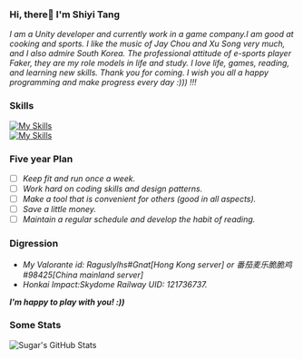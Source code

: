 ### Hi, there👋 I'm Shiyi Tang
*I am a Unity developer and currently work in a game company.I am good at cooking and sports. I like the music of Jay Chou and Xu Song very much, and I also admire South Korea. The professional attitude of e-sports player Faker, they are my role models in life and study. I love life, games, reading, and learning new skills. Thank you for coming. I wish you all a happy programming and make progress every day :))) !!!*    
### Skills  
[![My Skills](https://skillicons.dev/icons?i=cs,cpp)](https://skillicons.dev)  
[![My Skills](https://skillicons.dev/icons?i=unity,unreal,qt,mysql)](https://skillicons.dev)  

### Five year Plan  
- [ ] *Keep fit and run once a week.*
- [ ] *Work hard on coding skills and design patterns.*
- [ ] *Make a tool that is convenient for others (good in all aspects).*
- [ ] *Save a little money.*
- [ ] *Maintain a regular schedule and develop the habit of reading.*

### Digression  
- *My Valorante id: Raguslylhs#Gnat[Hong Kong server] or 番茄麦乐脆脆鸡#98425[China mainland server]*
- *Honkai Impact:Skydome Railway UID: 121736737.*
  
***I'm happy to play with you! :))***
### Some Stats  
![Sugar's GitHub Stats](https://github-readme-stats.vercel.app/api?username=Sugar0612&count_private=true&show_icons=true&theme=tokyonight)  
